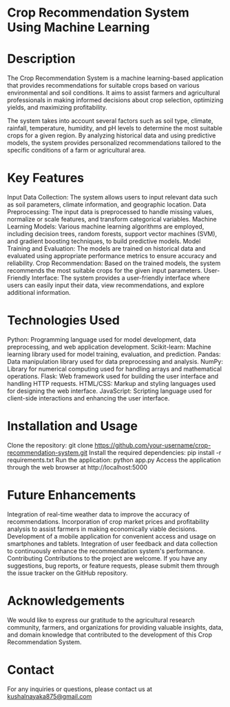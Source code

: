# Crop Recommendation System Using Machine Learning
# Description
The Crop Recommendation System is a machine learning-based application that provides recommendations for suitable crops based on various environmental and soil conditions. It aims to assist farmers and agricultural professionals in making informed decisions about crop selection, optimizing yields, and maximizing profitability.

The system takes into account several factors such as soil type, climate, rainfall, temperature, humidity, and pH levels to determine the most suitable crops for a given region. By analyzing historical data and using predictive models, the system provides personalized recommendations tailored to the specific conditions of a farm or agricultural area.

# Key Features
Input Data Collection: The system allows users to input relevant data such as soil parameters, climate information, and geographic location.
Data Preprocessing: The input data is preprocessed to handle missing values, normalize or scale features, and transform categorical variables.
Machine Learning Models: Various machine learning algorithms are employed, including decision trees, random forests, support vector machines (SVM), and gradient boosting techniques, to build predictive models.
Model Training and Evaluation: The models are trained on historical data and evaluated using appropriate performance metrics to ensure accuracy and reliability.
Crop Recommendation: Based on the trained models, the system recommends the most suitable crops for the given input parameters.
User-Friendly Interface: The system provides a user-friendly interface where users can easily input their data, view recommendations, and explore additional information.

# Technologies Used
Python: Programming language used for model development, data preprocessing, and web application development.
Scikit-learn: Machine learning library used for model training, evaluation, and prediction.
Pandas: Data manipulation library used for data preprocessing and analysis.
NumPy: Library for numerical computing used for handling arrays and mathematical operations.
Flask: Web framework used for building the user interface and handling HTTP requests.
HTML/CSS: Markup and styling languages used for designing the web interface.
JavaScript: Scripting language used for client-side interactions and enhancing the user interface.
# Installation and Usage
Clone the repository: git clone https://github.com/your-username/crop-recommendation-system.git
Install the required dependencies: pip install -r requirements.txt
Run the application: python app.py
Access the application through the web browser at http://localhost:5000
# Future Enhancements
Integration of real-time weather data to improve the accuracy of recommendations.
Incorporation of crop market prices and profitability analysis to assist farmers in making economically viable decisions.
Development of a mobile application for convenient access and usage on smartphones and tablets.
Integration of user feedback and data collection to continuously enhance the recommendation system's performance.
Contributing
Contributions to the project are welcome. If you have any suggestions, bug reports, or feature requests, please submit them through the issue tracker on the GitHub repository.



# Acknowledgements
We would like to express our gratitude to the agricultural research community, farmers, and organizations for providing valuable insights, data, and domain knowledge that contributed to the development of this Crop Recommendation System.

# Contact
For any inquiries or questions, please contact us at kushalnayaka875@gmail.com
